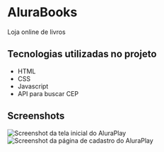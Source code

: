 # AluraBooks
 Loja online de livros

## Tecnologias utilizadas no projeto
* HTML
* CSS
* Javascript
* API para buscar CEP

## Screenshots
![Screenshot da tela inicial do AluraPlay](https://i.ibb.co/s29FpKK/Screenshot-1.png)
![Screenshot da página de cadastro do AluraPlay](https://i.ibb.co/M1pLBY0/Screenshot-2.png)
